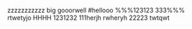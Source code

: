 zzzzzzzzzzz
big
gooorwell
#hellooo
%%%123123
333%%%   
rtwetyjo
HHHH
1231232
111herjh
rwheryh
22223
twtqwt